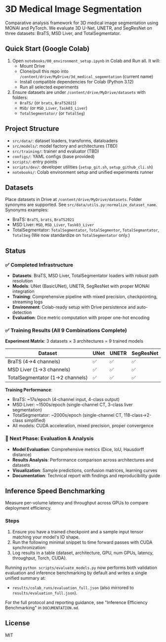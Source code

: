 # 3D Medical Image Segmentation

Comparative analysis framework for 3D medical image segmentation using MONAI and PyTorch. We evaluate 3D U-Net, UNETR, and SegResNet on three datasets: BraTS, MSD Liver, and TotalSegmentator.

## Quick Start (Google Colab)
1. Open `notebooks/00_environment_setup.ipynb` in Colab and Run all. It will:
   - Mount Drive
   - Clone/pull this repo into `/content/drive/MyDrive/3d_medical_segemntation` (current name)
   - Install compatible dependencies for Colab (Python 3.12)
   - Run all selected experiments
2. Ensure datasets are under `/content/drive/MyDrive/datasets` with folders:
   - `BraTS/` (or `brats`, `BraTS2021`)
   - `MSD/` (or `MSD_Liver`, `Task03_Liver`)
   - `TotalSegmentator/` (or `TotalSeg`)

## Project Structure
- `src/data/`: dataset loaders, transforms, dataloaders
- `src/models/`: model factory and architectures (TBD)
- `src/training/`: trainer and evaluator (TBD)
- `configs/`: YAML configs (base provided)
- `scripts/`: entry points
- `scripts/dev/`: developer utilities (`setup_git.sh`, `setup_github_cli.sh`)
- `notebooks/`: Colab environment setup and unified experiments runner

## Datasets
Place datasets in Drive at `/content/drive/MyDrive/datasets`. Folder synonyms are supported. See `src/data/utils.py:normalize_dataset_name`.
Synonyms examples:
- BraTS: `BraTS`, `brats`, `BraTS2021`
- MSD Liver: `MSD`, `MSD_Liver`, `Task03_Liver`
- TotalSegmentator: `TotalSegmentator`, `TotalSegmentor`, `TotalSegmantator`, `TotalSeg`
  (We now standardize on `TotalSegmentator` only.)

## Status

### ✅ Completed Infrastructure
- **Datasets**: BraTS, MSD Liver, TotalSegmentator loaders with robust path resolution
- **Models**: UNet (BasicUNet), UNETR, SegResNet with proper MONAI integration
- **Training**: Comprehensive pipeline with mixed precision, checkpointing, streaming logs
- **Environment**: Colab-ready setup with Drive persistence and auto-detection
- **Evaluation**: Dice metric computation with proper one-hot encoding

### ✅ Training Results (All 9 Combinations Complete)
**Experiment Matrix**: 3 datasets × 3 architectures = 9 trained models

| Dataset | UNet | UNETR | SegResNet |
|---------|------|-------|-----------|
| BraTS (4→4 channels) | ✅ | ✅ | ✅ |
| MSD Liver (1→3 channels) | ✅ | ✅ | ✅ |
| TotalSegmentator (1→2 channels) | ✅ | ✅ | ✅ |

**Training Performance**:
- BraTS: ~17s/epoch (4-channel input, 4-class output)
- MSD Liver: ~1500s/epoch (single-channel CT, 3-class liver segmentation)  
- TotalSegmentator: ~2000s/epoch (single-channel CT, 118-class→2-class simplified)
- All models: CUDA acceleration, mixed precision, proper convergence

### 🔄 Next Phase: Evaluation & Analysis
- **Model Evaluation**: Comprehensive metrics (Dice, IoU, Hausdorff distance)
- **Results Analysis**: Performance comparison across architectures and datasets
- **Visualization**: Sample predictions, confusion matrices, learning curves
- **Documentation**: Technical report with findings and reproducibility guide

## Inference Speed Benchmarking
Measure per-volume latency and throughput across GPUs to compare deployment efficiency.

### Steps
1. Ensure you have a trained checkpoint and a sample input tensor matching your model's IO shape.
2. Run the following minimal snippet to time forward passes with CUDA synchronization:
3. Log results in a table (dataset, architecture, GPU, num GPUs, latency, throughput, Torch, CUDA).

Running `python scripts/evaluate_models.py` now performs both validation evaluation and inference benchmarking by default and writes a single unified summary at:
- `results/colab_runs/evaluation_full.json` (also mirrored to `results/evaluation_full.json`).

For the full protocol and reporting guidance, see "Inference Efficiency Benchmarking" in `DOCUMENTATION.md`.

## License
MIT
